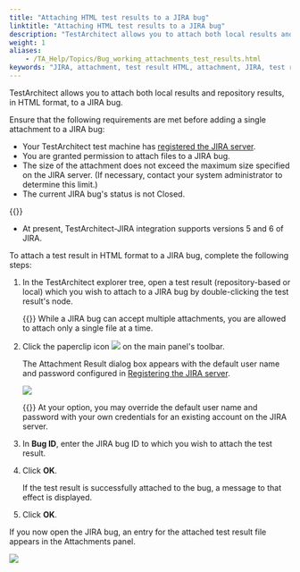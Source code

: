 ```yaml
--- 
title: "Attaching HTML test results to a JIRA bug"
linktitle: "Attaching HTML test results to a JIRA bug"
description: "TestArchitect allows you to attach both local results and repository results, in HTML format, to a JIRA bug."
weight: 1
aliases: 
    - /TA_Help/Topics/Bug_working_attachments_test_results.html
keywords: "JIRA, attachment, test result HTML, attachment, JIRA, test result HTML, integration"
---
```


TestArchitect allows you to attach both local results and repository results, in HTML format, to a JIRA bug.

Ensure that the following requirements are met before adding a single attachment to a JIRA bug:

-   Your TestArchitect test machine has [registered the JIRA server](/user-guide/integration-with-third-party-tools/jira-integration/configuring-jira-integration/registering-a-jira-server).
-   You are granted permission to attach files to a JIRA bug.
-   The size of the attachment does not exceed the maximum size specified on the JIRA server. \(If necessary, contact your system administrator to determine this limit.\)
-   The current JIRA bug's status is not Closed.

{{<note>}}

-   At present, TestArchitect-JIRA integration supports versions 5 and 6 of JIRA.

To attach a test result in HTML format to a JIRA bug, complete the following steps:

1.  In the TestArchitect explorer tree, open a test result \(repository-based or local\) which you wish to attach to a JIRA bug by double-clicking the test result's node.

    {{<note>}} While a JIRA bug can accept multiple attachments, you are allowed to attach only a single file at a time.

2.  Click the paperclip icon ![](/images/TA_Help/Images/btn_paperclip.png) on the main panel's toolbar.

    The Attachment Result dialog box appears with the default user name and password configured in [Registering the JIRA server](/user-guide/integration-with-third-party-tools/jira-integration/configuring-jira-integration/registering-a-jira-server#step_wxv_tc5_2m).

    ![](/images/TA_Help/Images/Attach_result_dlg.png)

    {{<tip>}} At your option, you may override the default user name and password with your own credentials for an existing account on the JIRA server.

3.  In **Bug ID**, enter the JIRA bug ID to which you wish to attach the test result.

4.  Click **OK**.

    If the test result is successfully attached to the bug, a message to that effect is displayed.

5.  Click **OK**.


If you now open the JIRA bug, an entry for the attached test result file appears in the Attachments panel.

![](/images/TA_Help/Images/Attachment_panel_JIRA.png)


